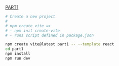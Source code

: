 [PART1](https://fullstackopen.com/en/part1) 

```sh
# Create a new project
#
# npm create vite =>
# - npm init create-vite
# - runs script defined in package.json

npm create vite@latest part1 -- --template react  
cd part1  
npm install  
npm run dev
```
